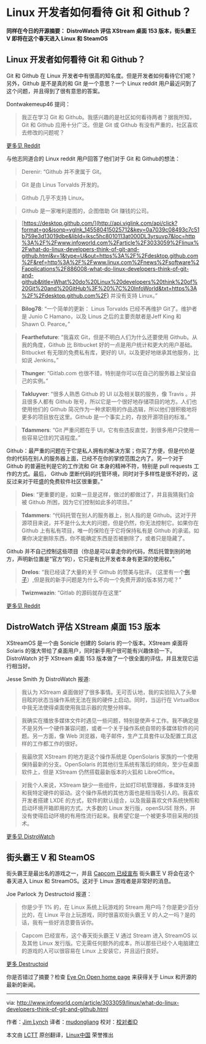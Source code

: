 Linux 开发者如何看待 Git 和 Github？
=====================================================

**同样在今日的开源摘要： DistroWatch 评估 XStream 桌面 153 版本，街头霸王 V 即将在这个春天进入 Linux 和 SteamOS**

## Linux 开发者如何看待 Git 和 Github？

Git 和 Github 在 Linux 开发者中有很高的知名度。但是开发者如何看待它们呢？另外，Github 是不是真的和 Git 是一个意思？一个 Linux reddit 用户最近问到了这个问题，并且得到了很有意思的答案。

Dontwakemeup46 提问：

> 我正在学习 Git 和 Github。我感兴趣的是社区如何看待两者？据我所知，Git 和 Github 应用十分广泛。但是 Git 或 Github 有没有严重的，社区喜欢去修改的问题呢？

[更多见 Reddit](http://api.viglink.com/api/click?format=go&jsonp=vglnk_145580413015211&key=0a7039c08493c7c51b759e3d13019dbe&libId=iksc5hc8010113at000DL3yrsuvp7&loc=http%3A%2F%2Fwww.infoworld.com%2Farticle%2F3033059%2Flinux%2Fwhat-do-linux-developers-think-of-git-and-github.html&v=1&out=https%3A%2F%2Fwww.reddit.com%2Fr%2Flinux%2Fcomments%2F45jy59%2Fthe_popularity_of_git_and_github%2F&ref=http%3A%2F%2Fwww.linux.com%2Fnews%2Fsoftware%2Fapplications%2F886008-what-do-linux-developers-think-of-git-and-github&title=What%20do%20Linux%20developers%20think%20of%20Git%20and%20GitHub%3F%20%7C%20InfoWorld&txt=More%20at%20Reddit)

与他志同道合的 Linux reddit 用户回答了他们对于 Git 和 Github的想法：

>Derenir: “Github 并不隶属于 Git。

>Git 是由 Linus Torvalds 开发的。

>Github 几乎不支持 Linux。

>Github 是一家唯利是图的，企图借助 Git 赚钱的公司。

>[https://desktop.github.com/](http://api.viglink.com/api/click?format=go&jsonp=vglnk_145580415025712&key=0a7039c08493c7c51b759e3d13019dbe&libId=iksc5hc8010113at000DL3yrsuvp7&loc=http%3A%2F%2Fwww.infoworld.com%2Farticle%2F3033059%2Flinux%2Fwhat-do-linux-developers-think-of-git-and-github.html&v=1&type=U&out=https%3A%2F%2Fdesktop.github.com%2F&ref=http%3A%2F%2Fwww.linux.com%2Fnews%2Fsoftware%2Fapplications%2F886008-what-do-linux-developers-think-of-git-and-github&title=What%20do%20Linux%20developers%20think%20of%20Git%20and%20GitHub%3F%20%7C%20InfoWorld&txt=https%3A%2F%2Fdesktop.github.com%2F) 并没有支持 Linux。”

>**Bilog78**: “一个简单的更新： Linus Torvalds 已经不再维护 Git了。维护者是 Junio C Hamano，以及 Linus 之后的主要贡献者是Jeff King 和 Shawn O. Pearce。”

>**Fearthefuture**: “我喜欢 Git，但是不明白人们为什么还要使用 Github。从我的角度，Github 比 Bitbucket 好的一点是用户统计和更大的用户基础。Bitbucket 有无限的免费私有库，更好的 UI，以及更好地继承其他服务，比如说 Jenkins。”

>**Thunger**: “Gitlab.com 也很不错，特别是你可以在自己的服务器上架设自己的实例。”

>**Takluyver**: “很多人熟悉 Github 的 UI 以及相关联的服务，像 Travis 。并且很多人都有 Github 账号，所以它是一个很好地存储项目的地方。人们也使用他们的 Github 简况作为一种求职用的作品选辑，所以他们很积极地将更多的项目放在这里。Github 是一个事实上的，存放开源项目的标准。”

>**Tdammers**: “Git 严重问题在于 UI，它有些违反直觉，到很多用户只使用一些容易记住的咒语程度。”

Github：最严重的问题在于它是私人拥有的解决方案；你买了方便，但是代价是你的代码在别人的服务器上面，已经不在你的掌控范围之内了。另一个对于 Github 的普遍批判是它的工作流和 Git 本身的精神不符，特别是 pull requests 工作的方式。最后， Github 垄断代码的托管环境，同时对于多样性是很不好的，这反过来对于旺盛的免费软件社区很重要。”

>**Dies**: “更重要的是，如果一旦是这样，做过的都做过了，并且我猜我们会被 Github 所困，因为它们控制如此多的项目。”

>**Tdammers**: “代码托管在别人的服务器上，别人指的是 Github。这对于开源项目来说，并不是什么太大的问题，但是仍然，你无法控制它。如果你在 Github 上有私有项目，唯一的保险在于它将保持私有是 Github 的承诺。如果你决定删除东西，你不能确定东西是否被删除了，或者只是隐藏了。

Github 并不自己控制这些项目（你总是可以拿走你的代码，然后托管到别的地方，声明新位置是“官方”的），它只是有比开发者本身有更深的使用权。”

>**Drelos**: “我已经读了大量的关于 Github 的赞美与批评。（这里有一个[例子](http://api.viglink.com/api/click?format=go&jsonp=vglnk_145580428524613&key=0a7039c08493c7c51b759e3d13019dbe&libId=iksc5hc8010113at000DL3yrsuvp7&loc=http%3A%2F%2Fwww.infoworld.com%2Farticle%2F3033059%2Flinux%2Fwhat-do-linux-developers-think-of-git-and-github.html&v=1&out=http%3A%2F%2Fwww.wired.com%2F2015%2F06%2Fproblem-putting-worlds-code-github%2F&ref=http%3A%2F%2Fwww.linux.com%2Fnews%2Fsoftware%2Fapplications%2F886008-what-do-linux-developers-think-of-git-and-github&title=What%20do%20Linux%20developers%20think%20of%20Git%20and%20GitHub%3F%20%7C%20InfoWorld&txt=here%27s%20an%20example)）,但是我的新手问题是为什么不向一个免费开源的版本努力呢？”

>**Twizmwazin**: “Gitlab 的源码就存在这里”

[更多见 Reddit](http://api.viglink.com/api/click?format=go&jsonp=vglnk_145580429720714&key=0a7039c08493c7c51b759e3d13019dbe&libId=iksc5hc8010113at000DL3yrsuvp7&loc=http%3A%2F%2Fwww.infoworld.com%2Farticle%2F3033059%2Flinux%2Fwhat-do-linux-developers-think-of-git-and-github.html&v=1&out=https%3A%2F%2Fwww.reddit.com%2Fr%2Flinux%2Fcomments%2F45jy59%2Fthe_popularity_of_git_and_github%2F&ref=http%3A%2F%2Fwww.linux.com%2Fnews%2Fsoftware%2Fapplications%2F886008-what-do-linux-developers-think-of-git-and-github&title=What%20do%20Linux%20developers%20think%20of%20Git%20and%20GitHub%3F%20%7C%20InfoWorld&txt=More%20at%20Reddit)

## DistroWatch 评估 XStream 桌面 153 版本

XStreamOS 是一个由 Sonicle 创建的 Solaris 的一个版本。XStream 桌面将 Solaris 的强大带给了桌面用户，同时新手用户很可能有兴趣体验一下。DistroWatch 对于 XStream 桌面 153 版本做了一个很全面的评估，并且发现它运行相当好。

Jesse Smith 为 DistroWatch 报道:

> 我认为 XStream 桌面做好了很多事情。无可否认地，我的实验陷入了头晕目眩的状态当操作系统无法在我的硬件上启动。同时，当运行在 VirtualBox 中我无法使得桌面使用我显示器的完整分辨率。

> 我确实在播放多媒体文件时遇见一些问题，特别是使声卡工作。我不确定是不是另外一个硬件兼容问题，或者一个关于操作系统自带的多媒体软件的问题。另一方面，像 Web 浏览器，电子邮件，生产工具套件以及配置工具这样的工作都工作的很好。

> 我最欣赏 XStream 的地方是这个操作系统是 OpenSolaris 家族的一个使用保持最新的分支。OpenSolaris 的其他衍生系统有落后的倾向，至少在桌面软件上，但是 XStream 仍然搭载最新版本的火狐和 LibreOffice。

>对我个人来说，XStream 缺少一些组件，比如打印机管理器，多媒体支持和我特定硬件的驱动。这个操作系统的其他方面也是相当吸引人的。我喜欢开发者搭建 LXDE 的方式，软件的默认组合，以及我最喜欢文件系统快照和启动环境开箱即用的方式。大多数的 Linux 发行版，openSUSE 除外，并没有使得启动环境的有用性流行起来。我希望它是一个被更多项目采用的技术。

[更多见 DistroWatch](http://api.viglink.com/api/click?format=go&jsonp=vglnk_145580434172315&key=0a7039c08493c7c51b759e3d13019dbe&libId=iksc5hc8010113at000DL3yrsuvp7&loc=http%3A%2F%2Fwww.infoworld.com%2Farticle%2F3033059%2Flinux%2Fwhat-do-linux-developers-think-of-git-and-github.html&v=1&out=http%3A%2F%2Fdistrowatch.com%2Fweekly.php%3Fissue%3D20160215%23xstreamos&ref=http%3A%2F%2Fwww.linux.com%2Fnews%2Fsoftware%2Fapplications%2F886008-what-do-linux-developers-think-of-git-and-github&title=What%20do%20Linux%20developers%20think%20of%20Git%20and%20GitHub%3F%20%7C%20InfoWorld&txt=More%20at%20DistroWatch)

## 街头霸王 V 和 SteamOS

街头霸王是最出名的游戏之一，并且 [Capcom 已经宣布](http://api.viglink.com/api/click?format=go&jsonp=vglnk_145580435418216&key=0a7039c08493c7c51b759e3d13019dbe&libId=iksc5hc8010113at000DL3yrsuvp7&loc=http%3A%2F%2Fwww.infoworld.com%2Farticle%2F3033059%2Flinux%2Fwhat-do-linux-developers-think-of-git-and-github.html&v=1&out=http%3A%2F%2Fsteamcommunity.com%2Fgames%2F310950%2Fannouncements%2Fdetail%2F857177755595160250&ref=http%3A%2F%2Fwww.linux.com%2Fnews%2Fsoftware%2Fapplications%2F886008-what-do-linux-developers-think-of-git-and-github&title=What%20do%20Linux%20developers%20think%20of%20Git%20and%20GitHub%3F%20%7C%20InfoWorld&txt=Capcom%20has%20announced) 街头霸王 V 将会在这个春天进入 Linux 和 StreamOS。这对于 Linux 游戏者是非常好的消息。

Joe Parlock 为 Destructoid 报道：

>你是少于 1% 的，在 Linux 系统上玩游戏的 Stream 用户吗？你是更少百分比的，在 Linux 平台上玩游戏，同时很喜欢街头霸王 V 的人之一吗？是的话，我有一些好消息要告诉你。

>Capcom 已经宣布，这个春天街头霸王 V 通过 Stream 进入 StreamOS 以及其他 Linux 发行版。它无需任何额外的成本，所以那些已经个人电脑建立的游戏的人可以很容易在 Linux 上安装它，并且运行良好。

[更多 Destructoid](http://api.viglink.com/api/click?format=go&jsonp=vglnk_145580435418216&key=0a7039c08493c7c51b759e3d13019dbe&libId=iksc5hc8010113at000DL3yrsuvp7&loc=http%3A%2F%2Fwww.infoworld.com%2Farticle%2F3033059%2Flinux%2Fwhat-do-linux-developers-think-of-git-and-github.html&v=1&out=http%3A%2F%2Fsteamcommunity.com%2Fgames%2F310950%2Fannouncements%2Fdetail%2F857177755595160250&ref=http%3A%2F%2Fwww.linux.com%2Fnews%2Fsoftware%2Fapplications%2F886008-what-do-linux-developers-think-of-git-and-github&title=What%20do%20Linux%20developers%20think%20of%20Git%20and%20GitHub%3F%20%7C%20InfoWorld&txt=Capcom%20has%20announced)

你是否错过了摘要？检查 [Eye On Open home page](http://www.infoworld.com/blog/eye-on-open/) 来获得关于 Linux 和开源的最新的新闻。

------------------------------------------------------------------------------

via: http://www.infoworld.com/article/3033059/linux/what-do-linux-developers-think-of-git-and-github.html

作者：[Jim Lynch][a]
译者：[mudongliang](https://github.com/mudongliang)
校对：[校对者ID](https://github.com/校对者ID)

本文由 [LCTT](https://github.com/LCTT/TranslateProject) 原创翻译，[Linux中国](https://linux.cn/) 荣誉推出

[a]:http://www.infoworld.com/author/Jim-Lynch/

